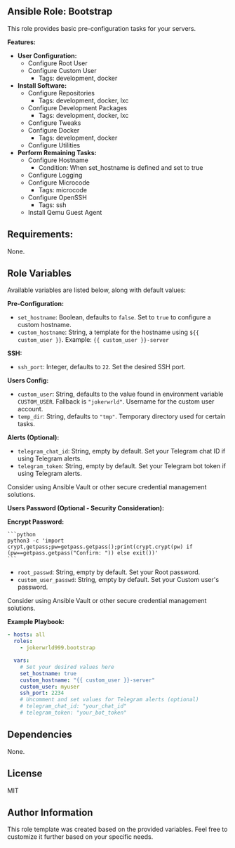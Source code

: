 ## Ansible Role: Bootstrap

This role provides basic pre-configuration tasks for your servers.

**Features:**

- **User Configuration:**
  - Configure Root User
  - Configure Custom User
    - Tags: development, docker
- **Install Software:**
  - Configure Repositories
    - Tags: development, docker, lxc
  - Configure Development Packages
    - Tags: development, docker, lxc
  - Configure Tweaks
  - Configure Docker
    - Tags: development, docker
  - Configure Utilities
- **Perform Remaining Tasks:**
  - Configure Hostname
    - Condition: When set_hostname is defined and set to true
  - Configure Logging
  - Configure Microcode
    - Tags: microcode
  - Configure OpenSSH
    - Tags: ssh
  - Install Qemu Guest Agent

## Requirements:

None.

## Role Variables

Available variables are listed below, along with default values:

**Pre-Configuration:**

- `set_hostname`: Boolean, defaults to `false`. Set to `true` to configure a
  custom hostname.
- `custom_hostname`: String, a template for the hostname using
  `${{ custom_user }}`. Example: `{{ custom_user }}-server`

**SSH:**

- `ssh_port`: Integer, defaults to `22`. Set the desired SSH port.

**Users Config:**

- `custom_user`: String, defaults to the value found in environment variable
  `CUSTOM_USER`. Fallback is `"jokerwrld"`. Username for the custom user
  account.
- `temp_dir`: String, defaults to `"tmp"`. Temporary directory used for certain
  tasks.

**Alerts (Optional):**

- `telegram_chat_id`: String, empty by default. Set your Telegram chat ID if
  using Telegram alerts.
- `telegram_token`: String, empty by default. Set your Telegram bot token if
  using Telegram alerts.

Consider using Ansible Vault or other secure credential management solutions.

**Users Password (Optional - Security Consideration):**

**Encrypt Password:**

    ```python
    python3 -c 'import crypt,getpass;pw=getpass.getpass();print(crypt.crypt(pw) if (pw==getpass.getpass("Confirm: ")) else exit())'
    ```

- `root_passwd`: String, empty by default. Set your Root password.
- `custom_user_passwd`: String, empty by default. Set your Custom user's
  password.

Consider using Ansible Vault or other secure credential management solutions.

**Example Playbook:**

```yaml
- hosts: all
  roles:
    - jokerwrld999.bootstrap

  vars:
    # Set your desired values here
    set_hostname: true
    custom_hostname: "{{ custom_user }}-server"
    custom_user: myuser
    ssh_port: 2234
    # Uncomment and set values for Telegram alerts (optional)
    # telegram_chat_id: "your_chat_id"
    # telegram_token: "your_bot_token"
```

## Dependencies

None.

## License

MIT

## Author Information

This role template was created based on the provided variables. Feel free to
customize it further based on your specific needs.

